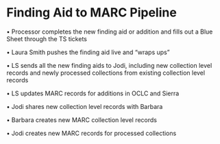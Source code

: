 # Finding Aid to MARC Pipeline

•	Processor completes the new finding aid or addition and fills out a Blue Sheet through the TS tickets  

•	Laura Smith pushes the finding aid live and “wraps ups”   

•	LS sends all the new finding aids to Jodi, including new collection level records and newly processed collections from existing collection level records  

•	LS updates MARC records for additions in OCLC and Sierra  

•	Jodi shares new collection level records with Barbara

• Barbara creates new MARC collection level records

•	Jodi creates new MARC records for processed collections  
